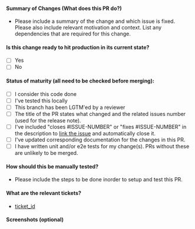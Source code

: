 #### Summary of Changes (What does this PR do?)

- Please include a summary of the change and which issue is fixed. Please also include relevant motivation and context. List any dependencies that are required for this change.

#### Is this change ready to hit production in its current state?

- [ ] Yes
- [ ] No

#### Status of maturity (all need to be checked before merging):

- [ ] I consider this code done
- [ ] I've tested this locally
- [ ] This branch has been LGTM'ed by a reviewer
- [ ] The title of the PR states what changed and the related issues number (used for the release note).
- [ ] I've included "closes #ISSUE-NUMBER" or "fixes #ISSUE-NUMBER" in the description to [link the issue](https://docs.github.com/en/issues/tracking-your-work-with-issues/linking-a-pull-request-to-an-issue#linking-a-pull-request-to-an-issue-using-a-keyword) and automatically close it.
- [ ] I've updated corresponding documentation for the changes in this PR.
- [ ] I have written unit and/or e2e tests for my change(s). PRs without these are unlikely to be merged.

#### How should this be manually tested?

- Please include the steps to be done inorder to setup and test this PR.

#### What are the relevant tickets?

- [ticket_id]()

#### Screenshots (optional)
